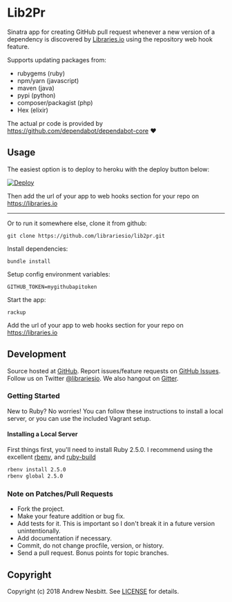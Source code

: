# Lib2Pr

Sinatra app for creating GitHub pull request whenever a new version of a dependency is discovered by [Libraries.io](https://libraries.io) using the repository web hook feature.

Supports updating packages from:

- rubygems (ruby)
- npm/yarn (javascript)
- maven (java)
- pypi (python)
- composer/packagist (php)
- Hex (elixir)

The actual pr code is provided by https://github.com/dependabot/dependabot-core ❤️

## Usage

The easiest option is to deploy to heroku with the deploy button below:

[![Deploy](https://www.herokucdn.com/deploy/button.svg)](https://heroku.com/deploy)

Then add the url of your app to web hooks section for your repo on https://libraries.io

<hr>

Or to run it somewhere else, clone it from github:

    git clone https://github.com/librariesio/lib2pr.git

Install dependencies:

    bundle install

Setup config environment variables:

    GITHUB_TOKEN=mygithubapitoken

Start the app:

    rackup

Add the url of your app to web hooks section for your repo on https://libraries.io

## Development

Source hosted at [GitHub](https://github.com/librariesio/lib2pr).
Report issues/feature requests on [GitHub Issues](https://github.com/librariesio/lib2pr/issues). Follow us on Twitter [@librariesio](https://twitter.com/librariesio). We also hangout on [Gitter](https://gitter.im/librariesio/support).

### Getting Started

New to Ruby? No worries! You can follow these instructions to install a local server, or you can use the included Vagrant setup.

#### Installing a Local Server

First things first, you'll need to install Ruby 2.5.0. I recommend using the excellent [rbenv](https://github.com/rbenv/rbenv),
and [ruby-build](https://github.com/rbenv/ruby-build)

```bash
rbenv install 2.5.0
rbenv global 2.5.0
```

### Note on Patches/Pull Requests

 * Fork the project.
 * Make your feature addition or bug fix.
 * Add tests for it. This is important so I don't break it in a
   future version unintentionally.
 * Add documentation if necessary.
 * Commit, do not change procfile, version, or history.
 * Send a pull request. Bonus points for topic branches.

## Copyright

Copyright (c) 2018 Andrew Nesbitt. See [LICENSE](https://github.com/librariesio/lib2pr/blob/master/LICENSE.txt) for details.
